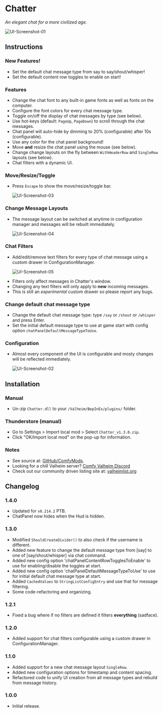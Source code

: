 # Chatter

*An elegant chat for a more civilized age.*

![UI-Screenshot-01](https://i.imgur.com/SPeqjsu.png)

## Instructions

### New Features!

  * Set the default chat message type from say to say/shout/whisper!
  * Set the default content row toggles to enable on start!

### Features

  * Change the chat font to any built-in game fonts as well as fonts on the computer.
  * Configure the font colors for every chat message type.
  * Toggle on/off the display of chat messages by type (see below).
  * Use hot-keys (default: `PageUp`, `PageDown`) to scroll through the chat messages.
  * Chat panel will auto-hide by dimming to 20% (configurable) after 10s (configurable).
  * Use any color for the chat panel background!
  * Move **and** resize the chat panel using the mouse (see below).
  * Change change layouts on the fly between `WithHeaderRow` and `SingleRow` layouts (see below).
  * Chat filters with a dynamic UI.

### Move/Resize/Toggle

  * Press `Escape` to show the move/resize/toggle bar.

    ![UI-Screenshot-03](https://i.imgur.com/Fv126LR.png)

### Change Message Layouts

  * The message layout can be switched at anytime in configuration manager and messages will be rebuilt immediately.

    ![UI-Screenshot-04](https://i.imgur.com/7c5T3X8.png)

### Chat Filters

  * Add/edit/remove text filters for every type of chat message using a custom drawer in ConfigurationManager.

    ![UI-Screenshot-05](https://imgur.com/vRmaiDe.png)

  - Filters only affect messages in Chatter's window.
  - Changing any text filters will only apply to **new** incoming messages.
  - This is still an *experimental* custom drawer so please report any bugs.

### Change default chat message type

  * Change the default chat message type: type `/say` or `/shout` or `/whisper` and press Enter.
  * Set the initial default message type to use at game start with config option `chatPanelDefaultMessageTypeToUse`.

### Configuration

  * Almost every component of the UI is configurable and mosty changes will be reflected immediately.

    ![UI-Screenshot-02](https://i.imgur.com/XUzlkmp.png)

## Installation

### Manual

  * Un-zip `Chatter.dll` to your `/Valheim/BepInEx/plugins/` folder.

### Thunderstore (manual)

  * Go to Settings > Import local mod > Select `Chatter_v1.3.0.zip`.
  * Click "OK/Import local mod" on the pop-up for information.

### Notes

  * See source at: [GitHub/ComfyMods](https://github.com/redseiko/ComfyMods/tree/main/Chatter).
  * Looking for a chill Valheim server? [Comfy Valheim Discord](https://discord.gg/ameHJz5PFk)
  * Check out our community driven listing site at: [valheimlist.org](https://valheimlist.org/)

## Changelog

### 1.4.0

  * Updated for `v0.214.2` PTB.
  * ChatPanel now hides when the Hud is hidden.

### 1.3.0

  * Modified `ShouldCreateDivider()` to also check if the username is different.
  * Added new feature to change the default message type from [say] to one of [say/shout/whisper] via chat command.
  * Added new config option 'chatPanelContentRowTogglesToEnable' to use for enabling/disable the toggles at start.
  * Added new config option 'chatPanelDefaultMessageTypeToUse' to use for initial default chat message type at start.
  * Added `CachedValues` to `StringListConfigEntry` and use that for message filtering.
  * Some code-refactoring and organizing.

### 1.2.1

  * Fixed a bug where if no filters are defined it filters **everything** (sadface).

### 1.2.0

  * Added support for chat filters configurable using a custom drawer in ConfigurationManager.

### 1.1.0

  * Added support for a new chat message layout `SingleRow`.
  * Added new configuration options for timestamp and content spacing.
  * Refactored code to unify UI creation from all message types and rebuild from message history.

### 1.0.0

  * Initial release.